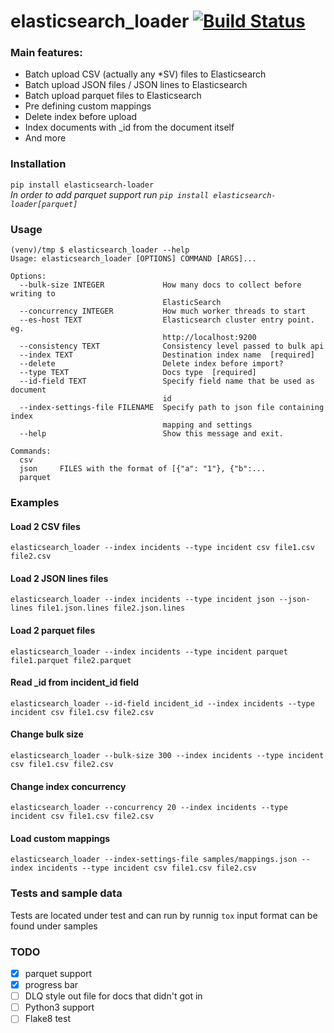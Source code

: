 # elasticsearch_loader [![Build Status](https://travis-ci.org/MosheZada/elasticsearch_loader.svg?branch=master)](https://travis-ci.org/MosheZada/elasticsearch_loader)

### Main features:
* Batch upload CSV (actually any *SV) files to Elasticsearch
* Batch upload JSON files / JSON lines to Elasticsearch
* Batch upload parquet files to Elasticsearch
* Pre defining custom mappings
* Delete index before upload
* Index documents with _id from the document itself
* And more

### Installation
`
pip install elasticsearch-loader
`  
*In order to add parquet support run `pip install elasticsearch-loader[parquet]`*


### Usage
```
(venv)/tmp $ elasticsearch_loader --help
Usage: elasticsearch_loader [OPTIONS] COMMAND [ARGS]...

Options:
  --bulk-size INTEGER             How many docs to collect before writing to
                                  ElasticSearch
  --concurrency INTEGER           How much worker threads to start
  --es-host TEXT                  Elasticsearch cluster entry point. eg.
                                  http://localhost:9200
  --consistency TEXT              Consistency level passed to bulk api
  --index TEXT                    Destination index name  [required]
  --delete                        Delete index before import?
  --type TEXT                     Docs type  [required]
  --id-field TEXT                 Specify field name that be used as document
                                  id
  --index-settings-file FILENAME  Specify path to json file containing index
                                  mapping and settings
  --help                          Show this message and exit.

Commands:
  csv
  json     FILES with the format of [{"a": "1"}, {"b":...
  parquet
```

### Examples
#### Load 2 CSV files
`elasticsearch_loader --index incidents --type incident csv file1.csv file2.csv`

#### Load 2 JSON lines files
`elasticsearch_loader --index incidents --type incident json --json-lines file1.json.lines file2.json.lines`

#### Load 2 parquet files
`elasticsearch_loader --index incidents --type incident parquet file1.parquet file2.parquet`

#### Read _id from incident_id field
`elasticsearch_loader --id-field incident_id --index incidents --type incident csv file1.csv file2.csv`

#### Change bulk size
`elasticsearch_loader --bulk-size 300 --index incidents --type incident csv file1.csv file2.csv`

#### Change index concurrency
`elasticsearch_loader --concurrency 20 --index incidents --type incident csv file1.csv file2.csv`

#### Load custom mappings
`elasticsearch_loader --index-settings-file samples/mappings.json --index incidents --type incident csv file1.csv file2.csv`

### Tests and sample data
Tests are located under test and can run by runnig `tox`
input format can be found under samples

### TODO
- [x] parquet support
- [x] progress bar
- [ ] DLQ style out file for docs that didn't got in
- [ ] Python3 support
- [ ] Flake8 test
